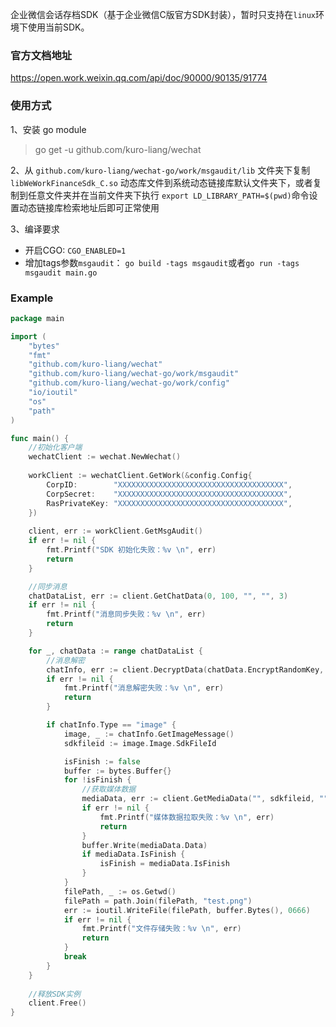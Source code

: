企业微信会话存档SDK（基于企业微信C版官方SDK封装），暂时只支持在`linux`环境下使用当前SDK。


### 官方文档地址
https://open.work.weixin.qq.com/api/doc/90000/90135/91774

### 使用方式

1、安装 go module
> go get -u github.com/kuro-liang/wechat

2、从 `github.com/kuro-liang/wechat-go/work/msgaudit/lib` 文件夹下复制 `libWeWorkFinanceSdk_C.so` 动态库文件到系统动态链接库默认文件夹下，或者复制到任意文件夹并在当前文件夹下执行 `export LD_LIBRARY_PATH=$(pwd)`命令设置动态链接库检索地址后即可正常使用

3、编译要求
- 开启CGO: `CGO_ENABLED=1`
- 增加tags参数`msgaudit`： `go build -tags msgaudit`或者`go run -tags msgaudit main.go`

### Example

```go
package main

import (
	"bytes"
	"fmt"
	"github.com/kuro-liang/wechat"
	"github.com/kuro-liang/wechat-go/work/msgaudit"
	"github.com/kuro-liang/wechat-go/work/config"
	"io/ioutil"
	"os"
	"path"
)

func main() {
	//初始化客户端
	wechatClient := wechat.NewWechat()
	
	workClient := wechatClient.GetWork(&config.Config{
		CorpID:        "XXXXXXXXXXXXXXXXXXXXXXXXXXXXXXXXXXXXX",
		CorpSecret:    "XXXXXXXXXXXXXXXXXXXXXXXXXXXXXXXXXXXXX",
		RasPrivateKey: "XXXXXXXXXXXXXXXXXXXXXXXXXXXXXXXXXXXXX",
	})
	
	client, err := workClient.GetMsgAudit()
	if err != nil {
		fmt.Printf("SDK 初始化失败：%v \n", err)
		return
	}

	//同步消息
	chatDataList, err := client.GetChatData(0, 100, "", "", 3)
	if err != nil {
		fmt.Printf("消息同步失败：%v \n", err)
		return
	}

	for _, chatData := range chatDataList {
		//消息解密
		chatInfo, err := client.DecryptData(chatData.EncryptRandomKey, chatData.EncryptChatMsg)
		if err != nil {
			fmt.Printf("消息解密失败：%v \n", err)
			return
		}

		if chatInfo.Type == "image" {
			image, _ := chatInfo.GetImageMessage()
			sdkfileid := image.Image.SdkFileId

			isFinish := false
			buffer := bytes.Buffer{}
			for !isFinish {
				//获取媒体数据
				mediaData, err := client.GetMediaData("", sdkfileid, "", "", 5)
				if err != nil {
					fmt.Printf("媒体数据拉取失败：%v \n", err)
					return
				}
				buffer.Write(mediaData.Data)
				if mediaData.IsFinish {
					isFinish = mediaData.IsFinish
				}
			}
			filePath, _ := os.Getwd()
			filePath = path.Join(filePath, "test.png")
			err := ioutil.WriteFile(filePath, buffer.Bytes(), 0666)
			if err != nil {
				fmt.Printf("文件存储失败：%v \n", err)
				return
			}
			break
		}
	}
	
	//释放SDK实例
	client.Free()
}



```

